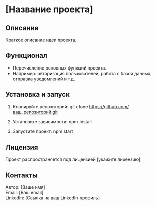 # [Название проекта]

## Описание

Краткое описание идеи проекта.

## Функционал

- Перечисление основных функций проекта.
- Например: авторизация пользователей, работа с базой данных, отправка уведомлений и т.д.

## Установка и запуск

1. Клонируйте репозиторий:
git clone https://github.com/ваш_репозиторий.git


2. Установите зависимости:
npm install


3. Запустите проект:
npm start



## Лицензия

Проект распространяется под лицензией [укажите лицензию].

## Контакты

Автор: [Ваше имя]  
Email: [Ваш email]  
LinkedIn: [Ссылка на ваш LinkedIn профиль]
